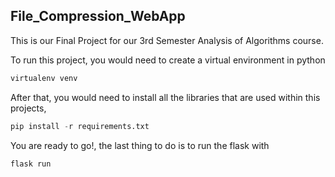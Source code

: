 ## File_Compression_WebApp

This is our Final Project for our 3rd Semester Analysis of Algorithms course. 

To run this project, you would need to create a virtual environment in python 
```python
virtualenv venv
```

After that, you would need to install all the libraries that are used within this projects,

```python
pip install -r requirements.txt
```

You are ready to go!, the last thing to do is to run the flask with

```python
flask run
```
